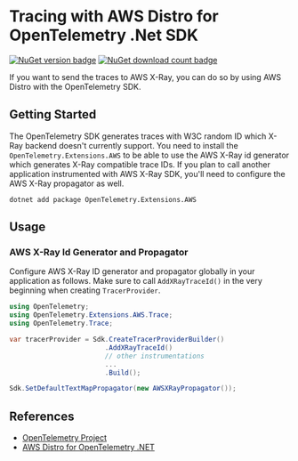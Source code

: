 # Tracing with AWS Distro for OpenTelemetry .Net SDK

[![NuGet version badge](https://img.shields.io/nuget/v/OpenTelemetry.Contrib.Extensions.AWSXRay)](https://www.nuget.org/packages/OpenTelemetry.Contrib.Extensions.AWSXRay)
[![NuGet download count badge](https://img.shields.io/nuget/dt/OpenTelemetry.Contrib.Extensions.AWSXRay)](https://www.nuget.org/packages/OpenTelemetry.Contrib.Extensions.AWSXRay)

If you want to send the traces to AWS X-Ray, you can do so
by using AWS Distro with the OpenTelemetry SDK.

## Getting Started

The OpenTelemetry SDK generates traces with W3C random ID which X-Ray
backend doesn't currently support. You need to install the
`OpenTelemetry.Extensions.AWS` to be able to use the
AWS X-Ray id generator which generates X-Ray compatible trace IDs.
If you plan to call another application instrumented with AWS X-Ray SDK,
you'll need to configure the AWS X-Ray propagator as well.

```shell
dotnet add package OpenTelemetry.Extensions.AWS
```

## Usage

### AWS X-Ray Id Generator and Propagator

Configure AWS X-Ray ID generator and propagator globally in your
application as follows. Make sure to call `AddXRayTraceId()` in the
very beginning when creating `TracerProvider`.

```csharp
using OpenTelemetry;
using OpenTelemetry.Extensions.AWS.Trace;
using OpenTelemetry.Trace;

var tracerProvider = Sdk.CreateTracerProviderBuilder()
                        .AddXRayTraceId()
                        // other instrumentations
                        ...
                        .Build();

Sdk.SetDefaultTextMapPropagator(new AWSXRayPropagator());
```

## References

- [OpenTelemetry Project](https://opentelemetry.io/)
- [AWS Distro for OpenTelemetry .NET](https://aws-otel.github.io/docs/getting-started/dotnet-sdk)
